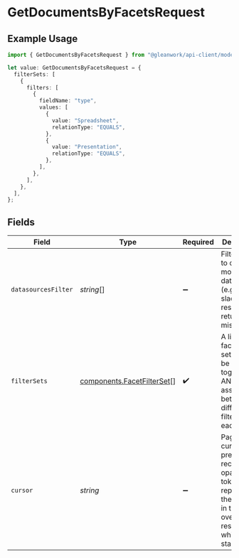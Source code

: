 # GetDocumentsByFacetsRequest

## Example Usage

```typescript
import { GetDocumentsByFacetsRequest } from "@gleanwork/api-client/models/components";

let value: GetDocumentsByFacetsRequest = {
  filterSets: [
    {
      filters: [
        {
          fieldName: "type",
          values: [
            {
              value: "Spreadsheet",
              relationType: "EQUALS",
            },
            {
              value: "Presentation",
              relationType: "EQUALS",
            },
          ],
        },
      ],
    },
  ],
};
```

## Fields

| Field                                                                                                                     | Type                                                                                                                      | Required                                                                                                                  | Description                                                                                                               |
| ------------------------------------------------------------------------------------------------------------------------- | ------------------------------------------------------------------------------------------------------------------------- | ------------------------------------------------------------------------------------------------------------------------- | ------------------------------------------------------------------------------------------------------------------------- |
| `datasourcesFilter`                                                                                                       | *string*[]                                                                                                                | :heavy_minus_sign:                                                                                                        | Filter results to one or more datasources (e.g. gmail, slack). All results are returned if missing.                       |
| `filterSets`                                                                                                              | [components.FacetFilterSet](../../models/components/facetfilterset.md)[]                                                  | :heavy_check_mark:                                                                                                        | A list of facet filter sets that will be OR'ed together. An AND is assumed between different filters in each set.         |
| `cursor`                                                                                                                  | *string*                                                                                                                  | :heavy_minus_sign:                                                                                                        | Pagination cursor. A previously received opaque token representing the position in the overall results at which to start. |